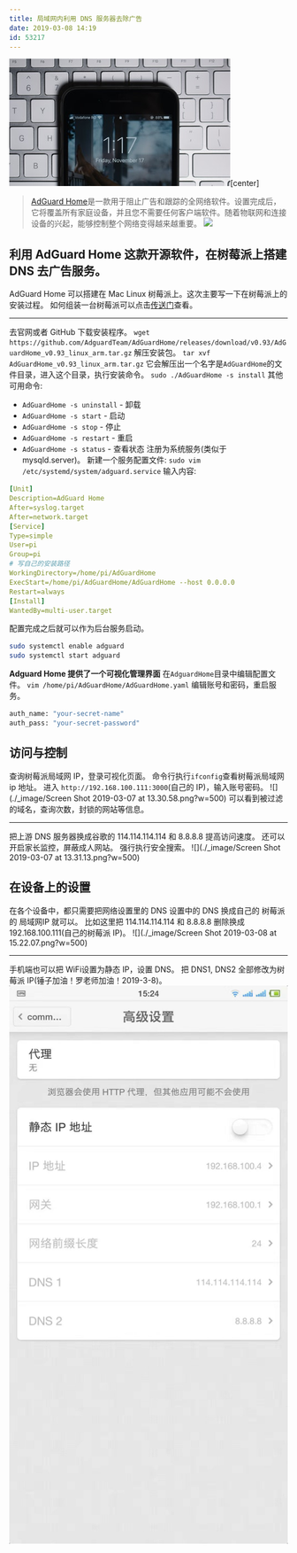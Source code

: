 ```yaml
---
title: 局域网内利用 DNS 服务器去除广告
date: 2019-03-08 14:19
id: 53217
---
```


![](./_image/1510919875728-30673d2cf01d.jpg)[center]

> [AdGuard Home](https://github.com/AdguardTeam/AdGuardHome)是一款用于阻止广告和跟踪的全网络软件。设置完成后，它将覆盖所有家庭设备，并且您不需要任何客户端软件。随着物联网和连接设备的兴起，能够控制整个网络变得越来越重要。 
![](./_image/1.gif)

## 利用 AdGuard Home 这款开源软件，在树莓派上搭建 DNS 去广告服务。

AdGuard Home 可以搭建在 Mac Linux 树莓派上。这次主要写一下在树莓派上的安装过程。
如何组装一台树莓派可以点击[传送门]()查看。
- - - - - 
去官网或者 GitHub 下载安装程序。
`wget https://github.com/AdguardTeam/AdGuardHome/releases/download/v0.93/AdGuardHome_v0.93_linux_arm.tar.gz`
解压安装包。
`tar xvf AdGuardHome_v0.93_linux_arm.tar.gz`
它会解压出一个名字是`AdGuardHome`的文件目录，进入这个目录，执行安装命令。
`sudo ./AdGuardHome -s install`
其他可用命令:
- `AdGuardHome -s uninstall` - 卸载
- `AdGuardHome -s start` - 启动
- `AdGuardHome -s stop` - 停止
- `AdGuardHome -s restart` - 重启
- `AdGuardHome -s status` - 查看状态
注册为系统服务(类似于 mysqld.server)。
新建一个服务配置文件:
`sudo vim /etc/systemd/system/adguard.service`
输入内容:
```yaml
[Unit]
Description=AdGuard Home
After=syslog.target
After=network.target
[Service]
Type=simple
User=pi
Group=pi
# 写自己的安装路径
WorkingDirectory=/home/pi/AdGuardHome
ExecStart=/home/pi/AdGuardHome/AdGuardHome --host 0.0.0.0
Restart=always
[Install]
WantedBy=multi-user.target
```
配置完成之后就可以作为后台服务启动。
```bash
sudo systemctl enable adguard
sudo systemctl start adguard
```
**Adguard Home 提供了一个可视化管理界面**
在`AdguardHome`目录中编辑配置文件。
`vim /home/pi/AdGuardHome/AdGuardHome.yaml`
编辑账号和密码，重启服务。
```bash
auth_name: "your-secret-name"
auth_pass: "your-secret-password"
```

## 访问与控制
查询树莓派局域网 IP，登录可视化页面。
命令行执行`ifconfig`查看树莓派局域网 ip 地址。
进入 `http://192.168.100.111:3000`(自己的 IP)，输入账号密码。
![](./_image/Screen Shot 2019-03-07 at 13.30.58.png?w=500)
可以看到被过滤的域名，查询次数，封锁的网站等信息。
- - - - - 
把上游 DNS 服务器换成谷歌的 114.114.114.114 和 8.8.8.8 提高访问速度。
还可以开启家长监控，屏蔽成人网站。
强行执行安全搜索。
![](./_image/Screen Shot 2019-03-07 at 13.31.13.png?w=500)

## 在设备上的设置
在各个设备中，都只需要把网络设置里的 DNS 设置中的 DNS 换成自己的 树莓派的 局域网IP 就可以。
比如这里把 114.114.114.114 和 8.8.8.8 删除换成 192.168.100.111(自己的树莓派 IP)。
![](./_image/Screen Shot 2019-03-08 at 15.22.07.png?w=500)
- - - - - 
手机端也可以把 WiFi设置为静态 IP，设置 DNS。
把 DNS1, DNS2 全部修改为树莓派 IP(锤子加油！罗老师加油！2019-3-8)。
![](./_image/WechatIMG1.jpeg?w=200)